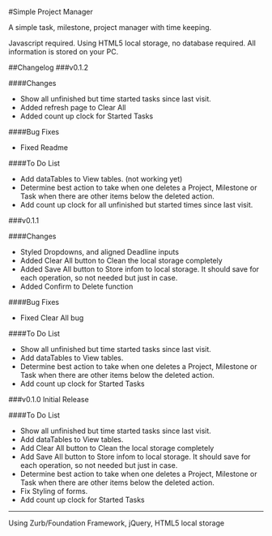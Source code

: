 #Simple Project Manager

A simple task, milestone, project manager with time keeping.

Javascript required.  Using HTML5 local storage, no database required.  All information is stored on your PC.


##Changelog
###v0.1.2

####Changes

* Show all unfinished but time started tasks since last visit.
* Added refresh page to Clear All
* Added count up clock for Started Tasks

####Bug Fixes

* Fixed Readme 

####To Do List

* Add dataTables to View tables. (not working yet)
* Determine best action to take when one deletes a Project, Milestone or Task when there are other items below the deleted action.
* Add count up clock for all unfinished but started times since last visit.

###v0.1.1 

####Changes

* Styled Dropdowns, and aligned Deadline inputs
* Added Clear All button to Clean the local storage completely
* Added Save All button to Store infom to local storage.  It should save for each operation, so not needed but just in case.
* Added Confirm to Delete function

####Bug Fixes

* Fixed Clear All bug

####To Do List

* Show all unfinished but time started tasks since last visit.
* Add dataTables to View tables.
* Determine best action to take when one deletes a Project, Milestone or Task when there are other items below the deleted action.
* Add count up clock for Started Tasks

###v0.1.0 Initial Release

####To Do List

* Show all unfinished but time started tasks since last visit.
* Add dataTables to View tables.
* Add Clear All button to Clean the local storage completely
* Add Save All button to Store infom to local storage.  It should save for each operation, so not needed but just in case.
* Determine best action to take when one deletes a Project, Milestone or Task when there are other items below the deleted action.
* Fix Styling of forms.
* Add count up clock for Started Tasks

---
Using Zurb/Foundation Framework, jQuery, HTML5 local storage